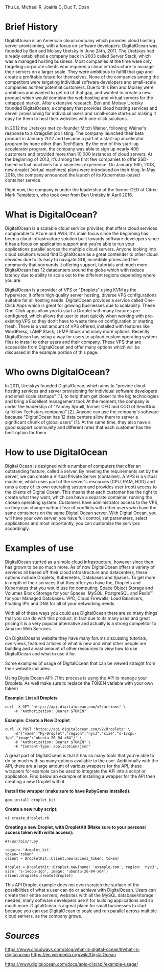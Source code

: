 Thu Le, Michael R, Joairia C, Duc T. Doan

# Brief History 

DigitalOcean is an American cloud company which provides cloud hosting server provisioning, with a focus on software developers. DigitalOcean was founded by Ben and Moisey Uretsky in June 24th, 2011. The Uretskys had already established a company back in 2003 called Server Stack, which was a managed hosting business. Most companies at the time were only targeting corporate clients who required a cloud infrastructure to manage their servers on a larger scale. They were ambitious to fulfill that gap and create a profitable future for themselves. None of the companies among the competitors were targeting individual software developers and small-scale companies as their potential customers. Due to this Ben and Moisey were ambitious and wanted to get rid of that gap, and wanted to create a new product which would combine the web hosting and virtual servers for the untapped market. After extensive research, Ben and Moisey Uretsky founded DigitalOcean; a company that provides cloud hosting services and server provisioning for individual users and small-scale start-ups making it easy for them to host their websites with one-click solutions.

In 2012 the Uretskys met co-founder Mitch Wainer, following Wainer's response to a Craigslist job listing. The company launched their beta product in January 2012 and became a part of a start-up accelerator program by none other than TechStars. By the end of this start-up accelerator program, the company was able to sign up nearly 400 customers and provided more than 10,000 instances of cloud servers. At the beginning of 2013, it’s among the first few companies to offer SSD-based virtual machines for a seamless experience. On January 16th, 2018, new droplet (virtual machines) plans were introduced on their blog. In May 2018, the company announced the launch of its Kubernetes-based container service.

Right now, the company is under the leadership of the former CEO of Citrix; Mark Templeton, who took over from Ben Uretsky in April 2016.


# What is DigitalOcean?


DigitalOcean is a scalable cloud service provider, that offers cloud services comparable to Azure and AWS. It's main focus since the beginning has been a cloud infrastructure solution built towards software developers since it has a focus on application support and you're able to run your applications parallel across the multiple cloud servers. Anyone looking into cloud solutions would find DigitalOcean as a great contender to other cloud services due to its easy to navigate GUI, incredible prices and the community that surrounds it offering support, tutorials and much more. DigitalOcean has 12 datacenters around the globe which with reduce latency due to ability to scale out to the different regions depending where you are.


DigitalOcean is a provider of VPS or "Droplets" using KVM as the hypervisor, it offers high quality server hosting, diverse VPS configurations suitable for all hosting needs. DigitalOcean provides a service called One-Click Apps which is great for growing businesses due to scalability. These One-Click apps allow you to start a Droplet with many features pre-configured, which allows the user to start quickly when working with pre-existing VPS so they don’t have to waste time on configuration or starting fresh. There is a vast amount of VPS offered, installed with features like WordPress, LAMP Stack, LEMP Stack and many more options. Recently DigitalOcean has setup a way for users to upload custom operating system files to install to other users and their company. These VPS that are accessible from DigitalOcean and offer many options which will be discussed in the example portion of this page.


# Who owns DigitalOcean?

In 2011, Uretskys founded DigitalOcean, which aims to "provide cloud hosting services and server provisioning for individual software developers and small scale startups" [1], to help them get closer to the big technologies and bring a Excellent management tool. At the moment, the company is under the leadership of "Yancey Spruill, former CFO and COO of SendGrid (a fellow Techstars company)" [2]. Anyone can use the company's software because "DigitalOcean has 12 data centers allow them to server a significant chunk of global users" [1]. At the same time, they also have a good support community and different rates that each customer has the best option for them. 

# How to use DigitalOcean

Digital Ocean is designed with a number of computers that offer an outstanding feature, called a server. By meeting the requirements set by the server, we can create a Virtual Private Server (container). A VPS is a virtual machine, which uses part of the server's resources (CPU, RAM, HDD) and runs a copy of its own operating system and provides user (root) access to the clients of Digital Ocean. This means that each customer has the right to create what they want, which can have a separate container, running the chosen operating system. Customers have administrator access to the VPS, so they can change without fear of conflicts with other users who have the same containers on the same Digital Ocean server. With Digital Ocean, you will have your own server, you have full control, set parameters, select applications and most importantly, you can customize the services accordingly.

# Examples of use

DigitalOcean started as a simple cloud infrastructure, however since then has grown to be so much more. As of now DigitalOcean offers a variety of services all based off their cloud infrastructure and datacenters, these options include Droplets, Kubernetes, Databases and Spaces. To get more in depth of their services that they offer you have the, Droplets and Kubernetes that you would use for computing. Space Object Storage and Volumes Block Storage for your Spaces. MySQL, PostgreSQL and Redis™ for your Managed Databases. VPC, Cloud Firewalls, Load Balancers, Floating IP’s and DNS for all of your networking needs. 

With all of these ways you could use DigitalOcean there are so many things that you can do with this product, in fact due to its many uses and great pricing it is a very popular alternative and actually is a strong competitor to Amazon Web Services.

On DigitalOceans website they have many forums discussing tutorials, overviews, featured articles of what is new and what other people are building and a vast amount of other resources to view how to use DigitalOcean and what to use it for. 

Some examples of usage of DigitalOcean that can be viewed straight from their website includes:

Using DigitalOcean API:
(This process is using the API to manage your Droplets. As well make sure to replace the TOKEN variable with your own token)

**Example: List all Droplets**

```
curl -X GET "https://api.digitalocean.com/v2/actions" \
	-H "Authorization: Bearer $TOKEN"
```

**Example: Create a New Droplet**

```
curl -X POST "https://api.digitalocean.com/v2/droplets" \
	-d'{"name":"My-Droplet","region":"nyc3","size":"s-1vcpu-1gb","image":"ubuntu-20-04-x64"}' \
	-H "Authorization: Bearer $TOKEN" \
	-H "Content-Type: application/json"
```

A great part of DigitalOcean is that it has so many tools that you're able to do so much with so many options available to the user. Additionally with the API, there are a large amount of various wrappers for the API, these wrappers for example can be used to integrate the API into a script or application. Find below an example of installing a wrapper for the API then creating a new Droplet with it.

**Install the wrapper (make sure to have RubyGems installed):**

`gem install droplet_kit`

**Create a new ruby script:**

`vi create_droplet.rb`

**Creating a new Droplet, with DropletKit (Make sure to your personal access token with write access):**

```
#!/usr/bin/ruby

require 'droplet_kit'
token='token'
client = DropletKit::Client.new(access_token: token)

droplet = DropletKit::Droplet.new(name: 'example.com', region: 'nyc3', size: 's-1vcpu-1gb', image: 'ubuntu-20-04-x64')
client.droplets.create(droplet)
```

This API Droplet example does not even scratch the surface of the possibilities of what a user can do or achieve with DigitalOcean. Users can create their entire servers, websites with all the MySQL database/storage needed, many software developers use it for building applications and so much more. DigitalOcean is a great place for small businesses to start because you can use DigitalOcean to scale and run parallel across multiple cloud servers, as the company grows. 

# _Sources_

<https://www.cloudways.com/blog/what-is-digital-ocean/#what-is-digitalocean>
<https://en.wikipedia.org/wiki/DigitalOcean>



<https://www.digitalocean.com/docs/apis-clis/api/example-usage/>

